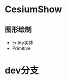 <!--
 * @Author: Dreamice dreamice13@foxmail.com
 * @Date: 2023-10-18 16:59:32
 * @LastEditors: Dreamice dreamice13@foxmail.com
 * @LastEditTime: 2024-03-01 15:00:49
 * @FilePath: \CesiumShow\README.md
 * @Description: 
-->
# CesiumShow
## 图形绘制
- Entity实体
- Primitive

# dev分支
